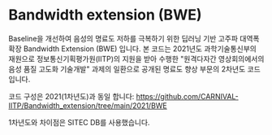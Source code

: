 # Bandwidth extension (BWE)
Baseline을 개선하여 음성의 명료도 저하를 극복하기 위한 딥러닝 기반 고주파 대역폭 확장 Bandwidth Extension (BWE) 입니다. 본 코드는 2021년도 과학기술통신부의 재원으로 정보통신기획평가원(IITP)의 지원을 받아 수행한 "원격다자간 영상회의에서의 음성 품질 고도화 기술개발" 과제의 일환으로 공개된 명료도 향상 부문의 2차년도 코드입니다.

코드 구성은 2021(1차년도)과 동일 합니다:
https://github.com/CARNIVAL-IITP/Bandwidth_extension/tree/main/2021/BWE

1차년도와 차이점은 SITEC DB를 사용했습니다.

